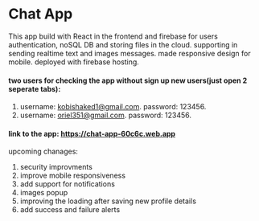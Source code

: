 # Chat App
This app build with React in the frontend and firebase for users authentication, noSQL DB and storing files in the cloud.
supporting in sending realtime text and images messages. made responsive design for mobile. deployed with firebase hosting.

#### two users for checking the app without sign up new users(just open 2 seperate tabs):
1. username: kobishaked1@gmail.com. password: 123456.
2. username: oriel351@gmail.com. password: 123456. 

#### link to the app: https://chat-app-60c6c.web.app

upcoming chanages:
1. security improvments
2. improve mobile responsiveness
3. add support for notifications 
4. images popup 
5. improving the loading after saving new profile details
6. add success and failure alerts
